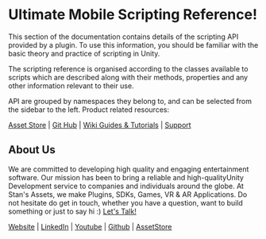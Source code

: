 # Ultimate Mobile Scripting Reference!
This section of the documentation contains details of the scripting API provided by a plugin. To use this information, you should be familiar with the basic theory and practice of scripting in Unity.

The scripting reference is organised according to the classes available to scripts which are described along with their methods, properties and any other information relevant to their use.

API are grouped by namespaces they belong to, and can be selected from the sidebar to the left. 
Product related resources:

[Asset Store](https://assetstore.unity.com/packages/tools/integration/ultimate-mobile-pro-130345) | [Git Hub](https://github.com/StansAssets/com.stansassets.ultimate-mobile) | [Wiki Guides & Tutorials](https://github.com/StansAssets/com.stansassets.ultimate-mobile/wiki) | [Support](https://stansassets.com/)

About Us
-------------------
We are committed to developing high quality and engaging entertainment software. Our mission has been to bring a reliable and high-qualityUnity Development service to companies and individuals around the globe. 
At Stan's Assets, we make Plugins, SDKs, Games, VR & AR Applications. Do not hesitate do get in touch, whether you have a question, want to build something or just to say hi :) [Let's Talk!](mailto::stan@stansassets.com)

[Website](https://stansassets.com/) | [LinkedIn](https://www.linkedin.com/in/lacost/) | [Youtube](https://www.youtube.com/user/stansassets/videos) | [Github](https://github.com/StansAssets) | [AssetStore](https://assetstore.unity.com/publishers/2256)
